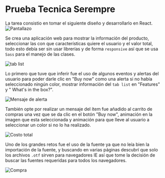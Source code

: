 # Prueba Tecnica Serempre

La tarea consistio en tomar el siguiente diseño y desarrollarlo en React.
 ![Pantallazo](https://github.com/fcastillo-serempre/front-end-interview/blob/master/preview%401x.jpg)

Se crea una aplicación web para mostrar la información del producto, seleccionar las con que características quiere el usuario y el valor total, todo esto debía ser sin usar librerías y de forma `responsive` así que se usa `Sass` para el manejo de las clases.

![tab list](https://github.com/samisosa20/test-serempre/blob/master/src/assets/screenshot/Screenshot1.jpg)

Lo primero que tuve que inferir fue el uso de algunos eventos y alertas del usuario para poder darle clic en "Buy now" como una alerta si no había seleccionado ningún color, mostrar información del `tab list` en "Features" y " What's in the box?".

![Mensaje de alerta](https://github.com/samisosa20/test-serempre/blob/master/src/assets/screenshot/Screenshot2.jpg)

También opte por realizar un mensaje del ítem fue añadido al carrito de compras una vez que se da clic en el botón "Buy now", animación en la imagen que esta seleccionada y animación para que lleve al usuario a seleccionar un color si no lo ha realizado.

![Costo total](https://github.com/samisosa20/test-serempre/blob/master/src/assets/screenshot/Screenshot3.jpg)

Uno de los grandes retos fue el uso de la fuente ya que no leía bien la importación de la fuente, y buscando en varias páginas descubrí que solo los archivos `.otf` sirven para navegadores IE así que tome la decisión de buscar las fuentes requeridas para todos los navegadores.

![Compra](https://github.com/samisosa20/test-serempre/blob/master/src/assets/screenshot/Screenshot4.jpg)
